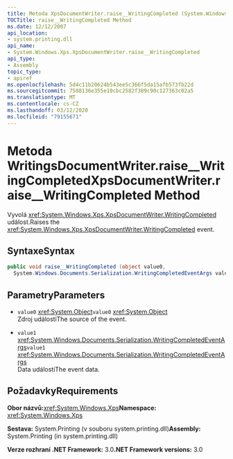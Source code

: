 ```yaml
---
title: Metoda XpsDocumentWriter.raise__WritingCompleted (System.Windows.XPs)
TOCTitle: raise__WritingCompleted Method
ms.date: 12/12/2007
api_location:
- system.printing.dll
api_name:
- System.Windows.Xps.XpsDocumentWriter.raise__WritingCompleted
api_type:
- Assembly
topic_type:
- apiref
ms.openlocfilehash: 5d4c11b20624b543ee5c366f5da15afb573fb22d
ms.sourcegitcommit: 7588136e355e10cbc2582f389c90c127363c02a5
ms.translationtype: MT
ms.contentlocale: cs-CZ
ms.lasthandoff: 03/12/2020
ms.locfileid: "79155671"
---
```

# <a name="xpsdocumentwriterraise__writingcompleted-method"></a><span data-ttu-id="8fdad-102">Metoda WritingsDocumentWriter.raise\_\_WritingCompleted</span><span class="sxs-lookup"><span data-stu-id="8fdad-102">XpsDocumentWriter.raise\_\_WritingCompleted Method</span></span>

<span data-ttu-id="8fdad-103">Vyvolá <xref:System.Windows.Xps.XpsDocumentWriter.WritingCompleted> událost.</span><span class="sxs-lookup"><span data-stu-id="8fdad-103">Raises the <xref:System.Windows.Xps.XpsDocumentWriter.WritingCompleted> event.</span></span>

## <a name="syntax"></a><span data-ttu-id="8fdad-104">Syntaxe</span><span class="sxs-lookup"><span data-stu-id="8fdad-104">Syntax</span></span>

```csharp
public void raise__WritingCompleted (object value0,
  System.Windows.Documents.Serialization.WritingCompletedEventArgs value1);
```

## <a name="parameters"></a><span data-ttu-id="8fdad-105">Parametry</span><span class="sxs-lookup"><span data-stu-id="8fdad-105">Parameters</span></span>

- <span data-ttu-id="8fdad-106">`value0` <xref:System.Object></span><span class="sxs-lookup"><span data-stu-id="8fdad-106">`value0` <xref:System.Object></span></span>  
  <span data-ttu-id="8fdad-107">Zdroj události</span><span class="sxs-lookup"><span data-stu-id="8fdad-107">The source of the event.</span></span>

- <span data-ttu-id="8fdad-108">`value1`  <xref:System.Windows.Documents.Serialization.WritingCompletedEventArgs></span><span class="sxs-lookup"><span data-stu-id="8fdad-108">`value1`  <xref:System.Windows.Documents.Serialization.WritingCompletedEventArgs></span></span>  
  <span data-ttu-id="8fdad-109">Data události</span><span class="sxs-lookup"><span data-stu-id="8fdad-109">The event data.</span></span>

## <a name="requirements"></a><span data-ttu-id="8fdad-110">Požadavky</span><span class="sxs-lookup"><span data-stu-id="8fdad-110">Requirements</span></span>

<span data-ttu-id="8fdad-111">**Obor názvů:**<xref:System.Windows.Xps></span><span class="sxs-lookup"><span data-stu-id="8fdad-111">**Namespace:** <xref:System.Windows.Xps></span></span>

<span data-ttu-id="8fdad-112">**Sestava:** System.Printing (v souboru system.printing.dll)</span><span class="sxs-lookup"><span data-stu-id="8fdad-112">**Assembly:** System.Printing (in system.printing.dll)</span></span>

<span data-ttu-id="8fdad-113">**Verze rozhraní .NET Framework:** 3.0</span><span class="sxs-lookup"><span data-stu-id="8fdad-113">**.NET Framework versions:** 3.0</span></span>
